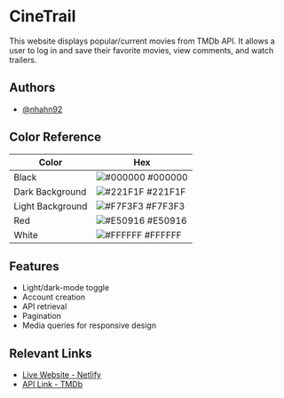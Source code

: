 # CineTrail

This website displays popular/current movies from TMDb API. It allows a user to log in and save their favorite movies, view comments, and watch trailers.
## Authors

- [@nhahn92](https://github.com/nhahn92)
## Color Reference

| Color             | Hex                                                                |
| ----------------- | ------------------------------------------------------------------ |
| Black | ![#000000](https://via.placeholder.com/10/000000?text=+) #000000 |
| Dark Background | ![#221F1F](https://via.placeholder.com/10/221F1F?text=+) #221F1F |
| Light Background | ![#F7F3F3](https://via.placeholder.com/10/F7F3F3?text=+) #F7F3F3 |
| Red | ![#E50916](https://via.placeholder.com/10/E50916?text=+) #E50916 |
| White | ![#FFFFFF](https://via.placeholder.com/10/FFFFFF?text=+) #FFFFFF |

## Features

- Light/dark-mode toggle
- Account creation
- API retrieval
- Pagination
- Media queries for responsive design

## Relevant Links

- [Live Website - Netlify](nicole-cinetrail.netlify.app)
- [API Link - TMDb](https://developer.themoviedb.org/reference/intro/getting-started)